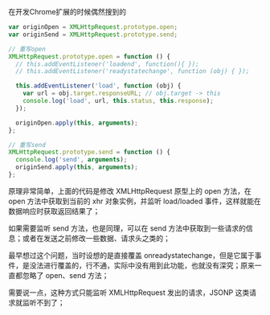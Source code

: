 在开发Chrome扩展的时候偶然搜到的

```js
var originOpen = XMLHttpRequest.prototype.open;
var originSend = XMLHttpRequest.prototype.send;

// 重写open
XMLHttpRequest.prototype.open = function () {
  // this.addEventListener('loadend', function(){ });
  // this.addEventListener('readystatechange', function (obj) { });

  this.addEventListener('load', function (obj) {
    var url = obj.target.responseURL; // obj.target -> this
    console.log('load', url, this.status, this.response);
  });

  originOpen.apply(this, arguments);
};

// 重写send
XMLHttpRequest.prototype.send = function () {
  console.log('send', arguments);
  originSend.apply(this, arguments);
};
```

原理非常简单，上面的代码是修改 XMLHttpRequest 原型上的 open 方法，在 open 方法中获取到当前的 xhr 对象实例，并监听 load/loaded 事件，这样就能在数据响应时获取返回结果了；

如果需要监听 send 方法，也是同理，可以在 send 方法中获取到一些请求的信息；或者在发送之前修改一些数据、请求头之类的；

最早想过这个问题，当时设想的是直接覆盖 onreadystatechange，但是它属于事件，是没法进行覆盖的，行不通，实际中没有用到此功能，也就没有深究；原来一直都忽略了 open、send 方法；

需要说一点，这种方式只能监听 XMLHttpRequest 发出的请求，JSONP 这类请求就监听不到了；